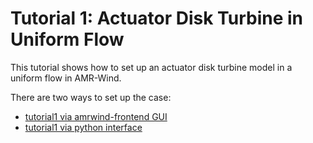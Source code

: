 # Tutorial 1: Actuator Disk Turbine in Uniform Flow

This tutorial shows how to set up an actuator disk turbine model in a
uniform flow in AMR-Wind.

There are two ways to set up the case:  
- [tutorial1 via amrwind-frontend GUI](tutorial1gui.md)
- [tutorial1 via python interface](tutorial1_python.md)
